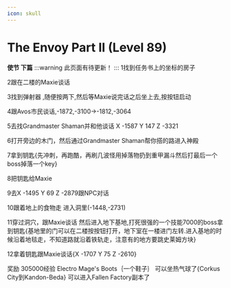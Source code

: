 ```yaml
---
icon: skull
---
```


# The Envoy Part II (Level 89)
**使节 下篇**
:::warning 
此页面有待更新！
:::
1找到任务书上的坐标的房子

2跟在二楼的Maxie谈话

3找到弹射器 ,随便按两下,然后等Maxie说完话之后坐上去,按按钮启动

4跟Avos市民谈话,-1872,-3100→-1812,-3064

5去找Grandmaster Shaman并和他谈话 X -1587 Y 147 Z -3321

6打开旁边的木门，然后通过Grandmaster Shaman帮你搭的路进入神殿

7拿到钥匙{先冲刺，再跑酷，再刷几波怪用掉落物扔到重甲漏斗然后打最后一个boss掉落一个key}

8把钥匙给Maxie

9去X -1495 Y 69 Z -2879跟NPC对话

10跟着地上的食物走 进入洞里(-1448,-2731)

11穿过洞穴，跟Maxie谈话 然后进入地下基地,打死很强的一个技能7000的boss拿到钥匙{基地里的门可以在二楼按按钮打开，地下室在一楼进门左转.进入基地的时候沿着地毯走，不知道路就沿着铁轨走，注意有的地方要跳史莱姆方块}

12拿着钥匙跟Maxie谈话{X -1707 Y 75 Z -2610}

奖励
305000经验
Electro Mage's Boots｛一个鞋子｝
可以坐热气球了{Corkus City到Kandon-Beda}
可以进入Fallen Factory副本了